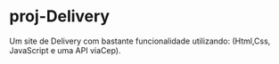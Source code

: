 # proj-Delivery
Um site de Delivery com bastante funcionalidade utilizando: (Html,Css, JavaScript e uma API viaCep).
